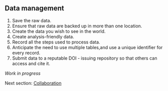 ## Data management

 1. Save the raw data.
 2. Ensure that raw data are backed up in more than one location.
 3. Create the data you wish to see in the world.
 4. Create analysis-friendly data.
 5. Record all the steps used to process data.
 6. Anticipate the need to use multiple tables,and use a unique identifier for every record.
 7. Submit data to a reputable DOI - issuing repository so that others can access and cite it.

*Work in progress*

Next section: [Collaboration](https://github.com/mikblack/ga-good-practice/tree/main/2.Software)